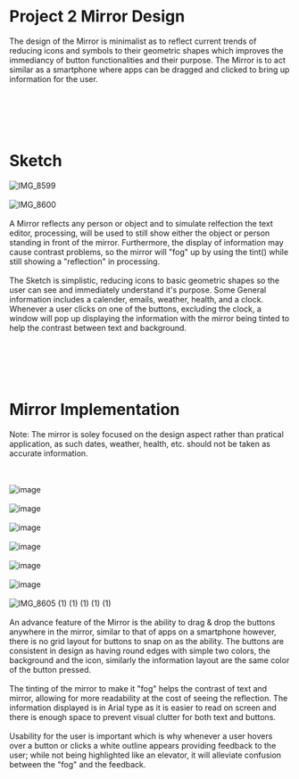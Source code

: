 # Project 2 Mirror Design

The design of the Mirror is minimalist as to reflect current trends of reducing icons and symbols to their geometric shapes which improves the immediancy of button functionalities and their purpose. The Mirror is to act similar as a smartphone where apps can be dragged and clicked to bring up information for the user.

<br> </br> <br> </br> 

# Sketch
![IMG_8599](https://user-images.githubusercontent.com/61167088/200124527-fdfb4ee6-a7f3-454b-bfd0-dabbd5dc002a.png)
<br> </br>
![IMG_8600](https://user-images.githubusercontent.com/61167088/200124517-b2b864fd-2839-48a4-b033-2b490250225b.png)
<br> </br>
A Mirror reflects any person or object and to simulate relfection the text editor, processing, will be used to still show either the object or person standing in front of the mirror. Furthermore, the display of information may cause contrast problems, so the mirror will "fog" up by using the tint() while still showing a "reflection" in processing.
<br> </br>
The Sketch is simplistic, reducing icons to basic geometric shapes so the user can see and immediately understand it's purpose. Some General information includes a calender, emails, weather, health, and a clock. Whenever a user clicks on one of the buttons, excluding the clock, a window will pop up displaying the information with the mirror being tinted to help the contrast between text and background. 

<br> </br> <br> </br>
# Mirror Implementation
Note: The mirror is soley focused on the design aspect rather than pratical application, as such dates, weather, health, etc. should not be taken as accurate information.

<br> </br>
![image](https://user-images.githubusercontent.com/61167088/200420920-38414e7d-5087-44e2-bd6d-7a7e187a57fa.png)
<br> </br>
![image](https://user-images.githubusercontent.com/61167088/200421636-ade62f8c-09a3-4376-8d0e-2245e181efa6.png)
<br> </br>
![image](https://user-images.githubusercontent.com/61167088/200421085-5ec73889-87e5-47ea-bea5-dcc4c16fea6d.png)
<br> </br>
![image](https://user-images.githubusercontent.com/61167088/200421249-71e63d6c-7dd2-4053-aa90-372c48af2ea5.png)
<br> </br>
![image](https://user-images.githubusercontent.com/61167088/200421453-950e3610-7afa-4533-abd2-325fe9f43cd2.png)
<br> </br>
![image](https://user-images.githubusercontent.com/61167088/200421728-da431653-164e-4b45-9197-4724a45489aa.png)
<br> </br>
![IMG_8605 (1) (1) (1) (1) (1)](https://user-images.githubusercontent.com/61167088/200420378-1fc56b3c-e6f5-4fa2-aa57-84e7ad1c7f4e.gif)
<br> </br>
An advance feature of the Mirror is the ability to drag & drop the buttons anywhere in the mirror, similar to that of apps on a smartphone however, there is no grid layout for buttons to snap on as the ability. The buttons are consistent in design as having round edges with simple two colors, the background and the icon, similarly the information layout are the same color of the button pressed.
<br> </br>
The tinting of the mirror to make it "fog" helps the contrast of text and mirror, allowing for more readability at the cost of seeing the reflection. The information displayed is in Arial type as it is easier to read on screen and there is enough space to prevent visual clutter for both text and buttons.
<br> </br>
Usability for the user is important which is why whenever a user hovers over a button or clicks a white outline appears providing feedback to the user; while not being highlighted like an elevator, it will alleviate confusion between the "fog" and the feedback.
